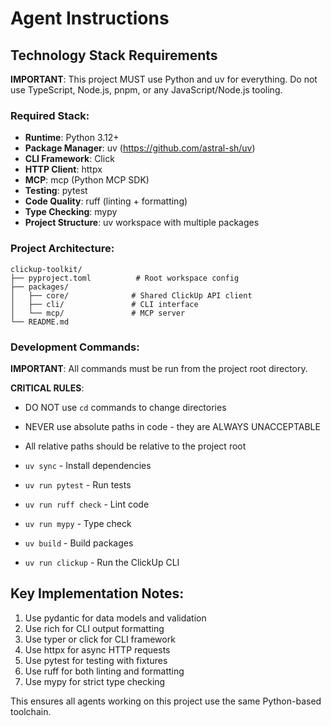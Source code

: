 # Agent Instructions

## Technology Stack Requirements

**IMPORTANT**: This project MUST use Python and uv for everything. Do not use TypeScript, Node.js, pnpm, or any JavaScript/Node.js tooling.

### Required Stack:
- **Runtime**: Python 3.12+
- **Package Manager**: uv (https://github.com/astral-sh/uv)
- **CLI Framework**: Click
- **HTTP Client**: httpx
- **MCP**: mcp (Python MCP SDK)
- **Testing**: pytest
- **Code Quality**: ruff (linting + formatting)
- **Type Checking**: mypy
- **Project Structure**: uv workspace with multiple packages

### Project Architecture:
```
clickup-toolkit/
├── pyproject.toml          # Root workspace config
├── packages/
│   ├── core/              # Shared ClickUp API client
│   ├── cli/               # CLI interface
│   └── mcp/               # MCP server
└── README.md
```

### Development Commands:
**IMPORTANT**: All commands must be run from the project root directory.

**CRITICAL RULES**:
- DO NOT use `cd` commands to change directories
- NEVER use absolute paths in code - they are ALWAYS UNACCEPTABLE
- All relative paths should be relative to the project root

- `uv sync` - Install dependencies
- `uv run pytest` - Run tests
- `uv run ruff check` - Lint code
- `uv run mypy` - Type check
- `uv build` - Build packages
- `uv run clickup` - Run the ClickUp CLI

## Key Implementation Notes:
1. Use pydantic for data models and validation
2. Use rich for CLI output formatting
3. Use typer or click for CLI framework
4. Use httpx for async HTTP requests
5. Use pytest for testing with fixtures
6. Use ruff for both linting and formatting
7. Use mypy for strict type checking

This ensures all agents working on this project use the same Python-based toolchain.